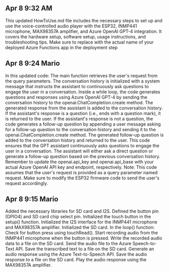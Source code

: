 ## Apr 8 9:32 AM
This updated HowToUse.md file includes the necessary steps to set up and use the voice-controlled audio player with the ESP32, INMP441 microphone, MAX98357A amplifier, and Azure OpenAI GPT-4 integration. It covers the hardware setup, software setup, usage instructions, and troubleshooting tips.
Make sure to replace <your-function-app-name> with the actual name of your deployed Azure Functions app in the deployment step

## Apr 8 9:24 Mario
In this updated code:
The main function retrieves the user's request from the query parameters.
The conversation history is initialized with a system message that instructs the assistant to continuously ask questions to engage the user in a conversation.
Inside a while loop, the code generates questions and responses using Azure OpenAI GPT-4 by sending the conversation history to the openai.ChatCompletion.create method.
The generated response from the assistant is added to the conversation history.
If the assistant's response is a question (i.e., ends with a question mark), it is returned to the user.
If the assistant's response is not a question, the code generates a follow-up question by appending a user message asking for a follow-up question to the conversation history and sending it to the openai.ChatCompletion.create method.
The generated follow-up question is added to the conversation history and returned to the user.
This code ensures that the GPT assistant continuously asks questions to engage the user in a conversation. The assistant will either ask a direct question or generate a follow-up question based on the previous conversation history.
Remember to update the openai.api_key and openai.api_base with your actual Azure OpenAI API key and endpoint, respectively.
Note: This code assumes that the user's request is provided as a query parameter named request. Make sure to modify the ESP32 firmware code to send the user's request accordingly.


## Apr 8 9:15 Mario
Added the necessary libraries for SD card and I2S.
Defined the button pin (GPIO4) and SD card chip select pin.
Initialized the touch button in the setup() function.
Initialized the I2S interface for the INMP441 microphone and MAX98357A amplifier.
Initialized the SD card.
In the loop() function:
Check for button press using touchRead().
Start recording audio from the INMP441 microphone when the button is pressed.
Write the recorded audio data to a file on the SD card.
Send the audio file to the Azure Speech-to-Text API.
Save the transcribed text to a file on the SD card.
Generate an audio response using the Azure Text-to-Speech API.
Save the audio response to a file on the SD card.
Play the audio response using the MAX98357A amplifier.


